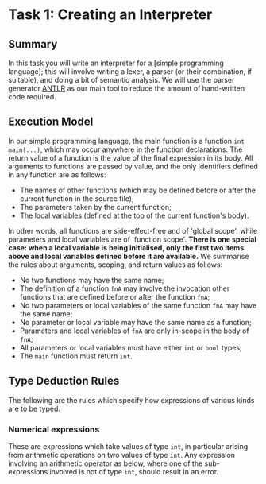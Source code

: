 # Task 1: Creating an Interpreter
## Summary
In this task you will write an interpreter for a [simple programming language]; this will involve writing a lexer, a parser (or their combination, if suitable), and doing a bit of semantic analysis. We will use the parser generator [ANTLR](https://www.antlr.org/) as our main tool to reduce the amount of hand-written code required.

## Execution Model
In our simple programming language, the main function is a function `int main(...)`, which may occur anywhere in the function declarations. The return value of a function is the value of the final expression in its body. All arguments to functions are passed by value, and the only identifiers defined in any function are as follows:
- The names of other functions (which may be defined before or after the current function in the source file);
- The parameters taken by the current function;
- The local variables (defined at the top of the current function's body).

In other words, all functions are side-effect-free and of 'global scope', while parameters and local variables are of 'function scope'. **There is one special case: when a local variable is being initialised, only the first two items above and local variables defined before it are available.** We summarise the rules about arguments, scoping, and return values as follows:
- No two functions may have the same name;
- The definition of a function `fnA` may involve the invocation other functions that are defined before or after the function `fnA`;
- No two parameters or local variables of the same function `fnA` may have the same name;
- No parameter or local variable may have the same name as a function;
- Parameters and local variables of `fnA` are only in-scope in the body of `fnA`;
- All parameters or local variables must have either `int` or `bool` types;
- The `main` function must return `int`.

## Type Deduction Rules
The following are the rules which specify how expressions of various kinds are to be typed.

### Numerical expressions
These are expressions which take values of type `int`, in particular arising from arithmetic operations on two values of type `int`. Any expression involving an arithmetic operator as below, where one of the sub-expressions involved is not of type `int`, should result in an error.





